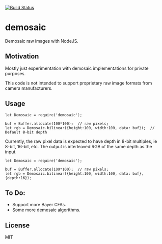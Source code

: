 [![Build Status](https://travis-ci.org/BryceCicada/demosaic.svg?branch=master)](https://travis-ci.org/BryceCicada/demosaic)

# demosaic
Demosaic raw images with NodeJS.

## Motivation
Mostly just experimentation with demosaic implementations for private purposes.

This code is not intended to support proprietary raw image formats from camera manufacturers.

## Usage
```nodejs
let Demosaic = require('demosaic');

buf = Buffer.allocate(100*100);  // raw pixels;
let rgb = Demosaic.bilinear({height:100, width:100, data: buf});  // Default 8-bit depth
```

Currently, the raw pixel data is expected to have depth in 8-bit multiples, ie 8-bit, 16-bit, etc.  The output is interleaved RGB of the same depth as the input.

```nodejs
let Demosaic = require('demosaic');

buf = Buffer.allocate(100*100);  // raw pixels;
let rgb = Demosaic.bilinear({height:100, width:100, data: buf}, {depth:16});
```

## To Do:

 - Support more Bayer CFAs.
 - Some more demosaic algorithms.

## License

MIT
